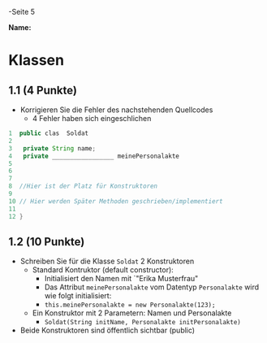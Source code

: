 -Seite 5

**Name:**

# Klassen

## 1.1 (4 Punkte)

* Korrigieren Sie die Fehler des nachstehenden Quellcodes
	* 4 Fehler haben sich eingeschlichen

```java
1  public clas  Soldat
2  
3  	private String name;
4 	private _________________ meinePersonalakte
5  
6  
7  
8  //Hier ist der Platz für Konstruktoren
9  
10 // Hier werden Später Methoden geschrieben/implementiert
11
12 }
```

## 1.2 (10 Punkte)
* Schreiben Sie für die Klasse `Soldat` 2 Konstruktoren
	* Standard Kontruktor (default constructor):
		* Initialisiert den Namen mit `"Erika Musterfrau"
		* Das Attribut `meinePersonalakte` vom Datentyp `Personalakte` wird wie folgt initialisiert:
		*  `this.meinePersonalakte = new Personalakte(123);`
	* Ein Konstruktor mit 2 Parametern: Namen und Personalakte
		* `Soldat(String initName, Personalakte initPersonalakte)`
* Beide Konstruktoren sind öffentlich sichtbar (public)

```

















```
